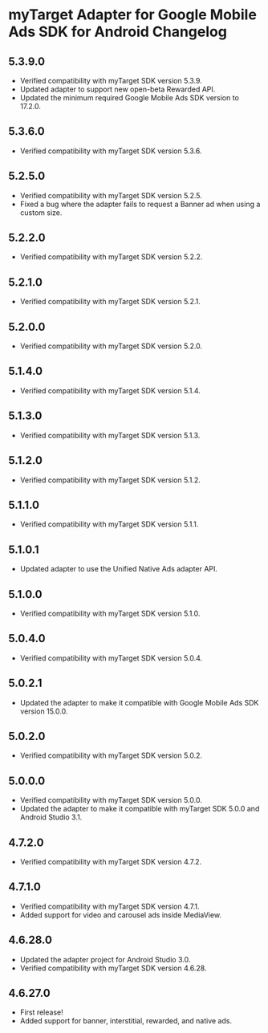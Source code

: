 # myTarget Adapter for Google Mobile Ads SDK for Android Changelog

## 5.3.9.0
- Verified compatibility with myTarget SDK version 5.3.9.
- Updated adapter to support new open-beta Rewarded API.
- Updated the minimum required Google Mobile Ads SDK version to 17.2.0.

## 5.3.6.0
- Verified compatibility with myTarget SDK version 5.3.6.

## 5.2.5.0
- Verified compatibility with myTarget SDK version 5.2.5.
- Fixed a bug where the adapter fails to request a Banner ad when using a custom size.

## 5.2.2.0
- Verified compatibility with myTarget SDK version 5.2.2.

## 5.2.1.0
- Verified compatibility with myTarget SDK version 5.2.1.

## 5.2.0.0
- Verified compatibility with myTarget SDK version 5.2.0.

## 5.1.4.0
- Verified compatibility with myTarget SDK version 5.1.4.

## 5.1.3.0
- Verified compatibility with myTarget SDK version 5.1.3.

## 5.1.2.0
- Verified compatibility with myTarget SDK version 5.1.2.

## 5.1.1.0
- Verified compatibility with myTarget SDK version 5.1.1.

## 5.1.0.1
- Updated adapter to use the Unified Native Ads adapter API.

## 5.1.0.0
- Verified compatibility with myTarget SDK version 5.1.0.

## 5.0.4.0
- Verified compatibility with myTarget SDK version 5.0.4.

## 5.0.2.1
- Updated the adapter to make it compatible with Google Mobile Ads SDK version 15.0.0.

## 5.0.2.0
- Verified compatibility with myTarget SDK version 5.0.2.

## 5.0.0.0
- Verified compatibility with myTarget SDK version 5.0.0.
- Updated the adapter to make it compatible with myTarget SDK 5.0.0 and Android
  Studio 3.1.

## 4.7.2.0
- Verified compatibility with myTarget SDK version 4.7.2.

## 4.7.1.0
- Verified compatibility with myTarget SDK version 4.7.1.
- Added support for video and carousel ads inside MediaView.

## 4.6.28.0
- Updated the adapter project for Android Studio 3.0.
- Verified compatibility with myTarget SDK version 4.6.28.

## 4.6.27.0
- First release!
- Added support for banner, interstitial, rewarded, and native ads.
